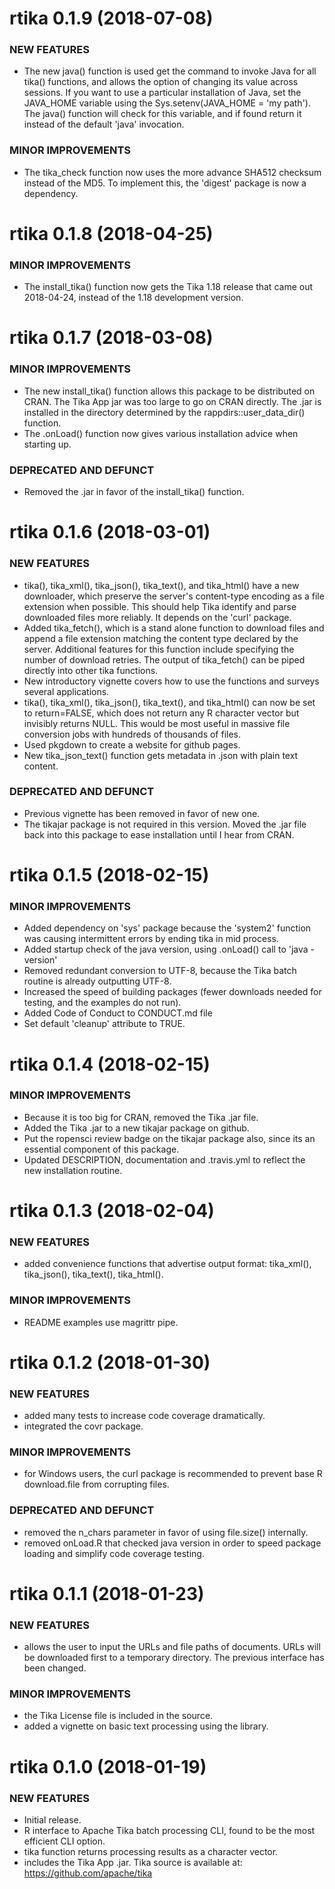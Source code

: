  rtika 0.1.9 (2018-07-08)
========================= 

### NEW FEATURES

  * The new java() function is used get the command to invoke Java for all tika() functions, and allows the option of changing its value across sessions. If you want to use a particular installation of Java, set the JAVA_HOME variable using the Sys.setenv(JAVA_HOME = 'my path'). The java() function will check for this variable, and if found return it instead of the default 'java' invocation. 

### MINOR IMPROVEMENTS

  * The tika_check function now uses the more advance SHA512 checksum instead of the MD5. To implement this, the 'digest' package is now a dependency.

 rtika 0.1.8 (2018-04-25)
========================= 

### MINOR IMPROVEMENTS

  * The install_tika() function now gets the Tika 1.18 release that came out 2018-04-24, instead of the 1.18 development version.
  
  rtika 0.1.7 (2018-03-08)
========================= 

### MINOR IMPROVEMENTS

  * The new install_tika() function allows this package to be distributed on CRAN. The Tika App jar was too large to go on CRAN directly. The .jar is installed in the directory determined by the rappdirs::user_data_dir() function. 
  * The .onLoad() function now gives various installation advice when starting up. 
  

### DEPRECATED AND DEFUNCT
  * Removed the .jar in favor of the install_tika() function.

 rtika 0.1.6 (2018-03-01)
========================= 

### NEW FEATURES

  *  tika(), tika_xml(), tika_json(), tika_text(), and tika_html() have a new downloader, which preserve the server's content-type encoding as a file extension when possible. This should help Tika identify and parse downloaded files more reliably. It depends on the 'curl' package.
  * Added tika_fetch(), which is a stand alone function to download files and append a file extension matching the content type declared by the server. Additional features for this function include specifying the number of download retries. The output of tika_fetch() can be piped directly into other tika functions.
  * New introductory vignette covers how to use the functions and surveys several applications.
  * tika(), tika_xml(), tika_json(), tika_text(), and tika_html() can now be set to return=FALSE, which does not return any R character vector but invisibly returns NULL. This would be most useful in massive file conversion jobs with hundreds of thousands of files.
  * Used pkgdown to create a website for github pages.
  * New tika_json_text() function gets metadata in .json with plain text content.

### DEPRECATED AND DEFUNCT

  * Previous vignette has been removed in favor of new one.
  * The tikajar package is not required in this version.  Moved the .jar file back into this package to ease installation until I hear from CRAN. 
  
rtika 0.1.5 (2018-02-15)
=========================

### MINOR IMPROVEMENTS

  * Added dependency on 'sys' package because the 'system2' function was causing intermittent errors by ending tika in mid process.
  * Added startup check of the java version, using .onLoad() call to 'java -version'
  * Removed redundant conversion to UTF-8, because the Tika batch routine is already outputting UTF-8. 
  * Increased the speed of building packages (fewer downloads needed for testing, and the examples do not run).
  * Added Code of Conduct to CONDUCT.md file
  * Set default 'cleanup' attribute to TRUE.
  
rtika 0.1.4 (2018-02-15)
=========================

### MINOR IMPROVEMENTS

  * Because it is too big for CRAN, removed the Tika .jar file.
  * Added the Tika .jar to a new tikajar package on github.
  * Put the ropensci review badge on the tikajar package also, since its an essential component of this package.
  * Updated DESCRIPTION, documentation and .travis.yml to reflect the new installation routine.

rtika 0.1.3 (2018-02-04)
=========================

### NEW FEATURES

  * added convenience functions that advertise output format: tika_xml(), tika_json(), tika_text(), tika_html().
  
### MINOR IMPROVEMENTS 

  * README examples use magrittr pipe.
  
rtika 0.1.2 (2018-01-30)
=========================

### NEW FEATURES

  * added many tests to increase code coverage dramatically.
  * integrated the covr package.
  
### MINOR IMPROVEMENTS 

  * for Windows users, the curl package is recommended to prevent base R download.file from corrupting files.

### DEPRECATED AND DEFUNCT

  * removed the n_chars parameter in favor of using  file.size() internally.
  * removed onLoad.R that checked java version in order to speed package loading and simplify code coverage testing.
  
rtika 0.1.1 (2018-01-23)
=========================

### NEW FEATURES

  * allows the user to input the URLs and file paths of documents. URLs will be downloaded first to a temporary directory. The previous interface has been changed.
  
### MINOR IMPROVEMENTS

  * the Tika License file is included in the source.
  * added a vignette on basic text processing using the library.

rtika 0.1.0 (2018-01-19)
=========================

### NEW FEATURES

  * Initial release.
  * R interface to Apache Tika batch processing CLI, found to be the most efficient CLI option.
  * tika function returns processing results as a character vector.
  * includes the Tika App .jar. Tika source is available at: https://github.com/apache/tika






